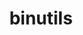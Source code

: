 ---
title: "binutils"
layout: cache
categories: [package, v0.19]
meta: {"versions": ["2.38"], "compilers": ["gcc@=11.1.0", "gcc@=7.3.1", "gcc@=7.5.0", "gcc@=9.4.0"], "oss": ["amzn2", "ubuntu18.04", "ubuntu20.04"], "platforms": ["linux"], "targets": ["x86_64", "x86_64_v3"], "stacks": ["data-vis-sdk", "e4s", "e4s-oneapi", "ml-cpu", "ml-cuda", "ml-rocm"], "num_specs": 4, "num_specs_by_stack": {"ml-cuda": 1, "ml-rocm": 1, "ml-cpu": 1, "data-vis-sdk": 1, "e4s": 1, "e4s-oneapi": 1}}
spec_details: [{"hash": "elda7qkvhlfqb2x7e63fy5h5ph7ravvx", "compiler": "gcc@=7.3.1", "versions": ["2.38"], "os": "amzn2", "platform": "linux", "target": "x86_64_v3", "variants": ["build_system=autotools", "~gas", "+gold", "~headers", "~interwork", "+ld", "~libiberty", "libs=shared,static", "~lto", "+nls", "+plugins"], "stacks": ["ml-cuda", "ml-rocm", "ml-cpu"], "size": "-", "tarball": "https://binaries.spack.io/releases/v0.19/build_cache/linux-amzn2-x86_64_v3/gcc-7.3.1/binutils-2.38/linux-amzn2-x86_64_v3-gcc-7.3.1-binutils-2.38-elda7qkvhlfqb2x7e63fy5h5ph7ravvx.spack"}, {"hash": "ejq7gkqif2me2uxdjagsjdgj7a6ne4wr", "compiler": "gcc@=7.5.0", "versions": ["2.38"], "os": "ubuntu18.04", "platform": "linux", "target": "x86_64", "variants": ["build_system=autotools", "~gas", "+gold", "~headers", "~interwork", "+ld", "~libiberty", "libs=shared,static", "~lto", "+nls", "+plugins"], "stacks": ["data-vis-sdk"], "size": "-", "tarball": "https://binaries.spack.io/releases/v0.19/build_cache/linux-ubuntu18.04-x86_64/gcc-7.5.0/binutils-2.38/linux-ubuntu18.04-x86_64-gcc-7.5.0-binutils-2.38-ejq7gkqif2me2uxdjagsjdgj7a6ne4wr.spack"}, {"hash": "u4z7appqzwnfnvykdrve4ot4wsde7ve7", "compiler": "gcc@=11.1.0", "versions": ["2.38"], "os": "ubuntu20.04", "platform": "linux", "target": "x86_64", "variants": ["build_system=autotools", "~gas", "+gold", "+headers", "~interwork", "+ld", "+libiberty", "libs=shared,static", "~lto", "~nls", "+plugins"], "stacks": ["e4s"], "size": "-", "tarball": "https://binaries.spack.io/releases/v0.19/build_cache/linux-ubuntu20.04-x86_64/gcc-11.1.0/binutils-2.38/linux-ubuntu20.04-x86_64-gcc-11.1.0-binutils-2.38-u4z7appqzwnfnvykdrve4ot4wsde7ve7.spack"}, {"hash": "tdkx6g7idyknsds5bmm2fegjejnei2sw", "compiler": "gcc@=9.4.0", "versions": ["2.38"], "os": "ubuntu20.04", "platform": "linux", "target": "x86_64", "variants": ["build_system=autotools", "~gas", "+gold", "+headers", "~interwork", "+ld", "+libiberty", "libs=shared,static", "~lto", "~nls", "+plugins"], "stacks": ["e4s-oneapi"], "size": "-", "tarball": "https://binaries.spack.io/releases/v0.19/build_cache/linux-ubuntu20.04-x86_64/gcc-9.4.0/binutils-2.38/linux-ubuntu20.04-x86_64-gcc-9.4.0-binutils-2.38-tdkx6g7idyknsds5bmm2fegjejnei2sw.spack"}]
---